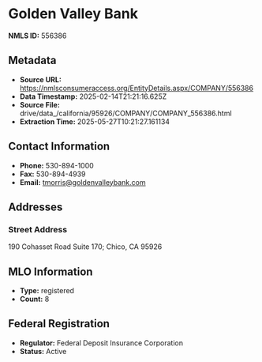 # Golden Valley Bank

**NMLS ID:** 556386

## Metadata
- **Source URL:** https://nmlsconsumeraccess.org/EntityDetails.aspx/COMPANY/556386
- **Data Timestamp:** 2025-02-14T21:21:16.625Z
- **Source File:** drive/data_/california/95926/COMPANY/COMPANY_556386.html
- **Extraction Time:** 2025-05-27T10:21:27.161134

## Contact Information
- **Phone:** 530-894-1000
- **Fax:** 530-894-4939
- **Email:** tmorris@goldenvalleybank.com

## Addresses
### Street Address
190 Cohasset Road Suite 170; Chico, CA 95926

## MLO Information
- **Type:** registered
- **Count:** 8

## Federal Registration
- **Regulator:** Federal Deposit Insurance Corporation
- **Status:** Active
